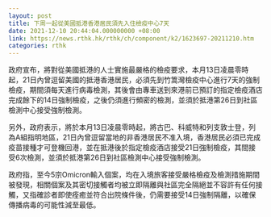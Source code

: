 ```yaml
---
layout: post
title: 下周一起從美國抵港香港居民須先入住檢疫中心7天
date: 2021-12-10 20:44:04.000000000 +08:00
link: https://news.rthk.hk/rthk/ch/component/k2/1623697-20211210.htm
categories: rthk
---
```


政府宣布，將對從美國抵港的人士實施最嚴格的檢疫要求，本月13日凌晨零時起，21日內曾逗留美國的抵港香港居民，必須先到竹篙灣檢疫中心進行7天的強制檢疫，期間須每天進行病毒檢測，其後會由專車送到來港前已預訂的指定檢疫酒店完成餘下的14日強制檢疫，之後仍須進行頻密的檢測，並須於抵港第26日到社區檢測中心接受強制檢測。

另外，政府表示，將於本月13日凌晨零時起，將古巴、科威特和列支敦士登，列為A組指明地區，21日內曾逗留當地的非香港居民不准入境，香港居民必須已完成疫苗接種才可登機回港，並在抵港後於指定檢疫酒店接受21日強制檢疫，其間接受6次檢測，並須於抵港第26日到社區檢測中心接受強制檢測。

政府指，至今5宗Omicron輸入個案，均在入境旅客接受嚴格檢疫及檢測措施期間被發現，相關個案及其密切接觸者均被立即隔離與社區完全隔絕並不容許有任何接觸，又指確診者即使痊癒並符合出院條件後，仍需要接受14日強制隔離，以確保傳播病毒的可能性減至最低。
